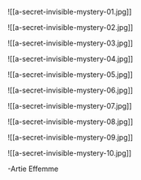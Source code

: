 ![[a-secret-invisible-mystery-01.jpg]]


![[a-secret-invisible-mystery-02.jpg]]


![[a-secret-invisible-mystery-03.jpg]]


![[a-secret-invisible-mystery-04.jpg]]


![[a-secret-invisible-mystery-05.jpg]]


![[a-secret-invisible-mystery-06.jpg]]


![[a-secret-invisible-mystery-07.jpg]]


![[a-secret-invisible-mystery-08.jpg]]


![[a-secret-invisible-mystery-09.jpg]]


![[a-secret-invisible-mystery-10.jpg]]

-Artie Effemme

